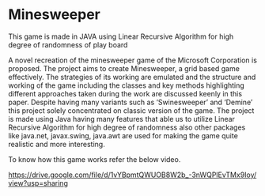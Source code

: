 # Minesweeper

This game is made in JAVA using Linear Recursive Algorithm for high degree of randomness of play board

A novel recreation of the minesweeper game of the Microsoft Corporation is proposed. The project aims to create Minesweeper, a grid based game effectively. The strategies of its working are emulated and the structure and working of the game including the classes and key methods highlighting different approaches taken during the work are discussed keenly in this paper. Despite having many variants such as ‘Swinesweeper’ and ‘Demine’ this project solely concentrated on classic version of the game. The project is made using Java having many features that able us to utilize Linear Recursive Algorithm for high degree of randomness also other packages like java.net, javax.swing, java.awt are used for making the game quite realistic and more interesting.

To know how this game works refer the below video.

https://drive.google.com/file/d/1vYBpmtQWUOB8W2b_-3nWQPlEvTMx9Ioy/view?usp=sharing
